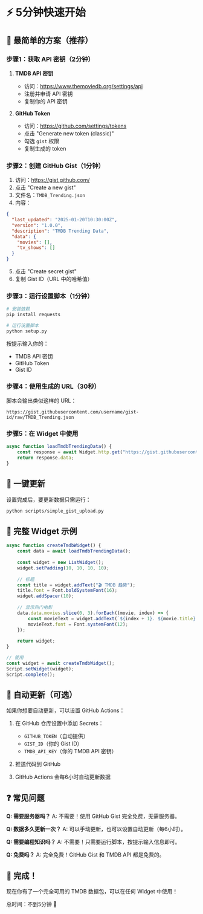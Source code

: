 # ⚡ 5分钟快速开始

## 🎯 最简单的方案（推荐）

### 步骤1：获取 API 密钥（2分钟）

1. **TMDB API 密钥**
   - 访问：https://www.themoviedb.org/settings/api
   - 注册并申请 API 密钥
   - 复制你的 API 密钥

2. **GitHub Token**
   - 访问：https://github.com/settings/tokens
   - 点击 "Generate new token (classic)"
   - 勾选 `gist` 权限
   - 复制生成的 token

### 步骤2：创建 GitHub Gist（1分钟）

1. 访问：https://gist.github.com/
2. 点击 "Create a new gist"
3. 文件名：`TMDB_Trending.json`
4. 内容：
```json
{
  "last_updated": "2025-01-20T10:30:00Z",
  "version": "1.0.0",
  "description": "TMDB Trending Data",
  "data": {
    "movies": [],
    "tv_shows": []
  }
}
```
5. 点击 "Create secret gist"
6. 复制 Gist ID（URL 中的哈希值）

### 步骤3：运行设置脚本（1分钟）

```bash
# 安装依赖
pip install requests

# 运行设置脚本
python setup.py
```

按提示输入你的：
- TMDB API 密钥
- GitHub Token
- Gist ID

### 步骤4：使用生成的 URL（30秒）

脚本会输出类似这样的 URL：
```
https://gist.githubusercontent.com/username/gist-id/raw/TMDB_Trending.json
```

### 步骤5：在 Widget 中使用

```javascript
async function loadTmdbTrendingData() {
    const response = await Widget.http.get("https://gist.githubusercontent.com/username/gist-id/raw/TMDB_Trending.json");
    return response.data;
}
```

## 🚀 一键更新

设置完成后，要更新数据只需运行：

```bash
python scripts/simple_gist_upload.py
```

## 📱 完整 Widget 示例

```javascript
async function createTmdbWidget() {
    const data = await loadTmdbTrendingData();
    
    const widget = new ListWidget();
    widget.setPadding(10, 10, 10, 10);
    
    // 标题
    const title = widget.addText("🎬 TMDB 趋势");
    title.font = Font.boldSystemFont(16);
    widget.addSpacer(10);
    
    // 显示热门电影
    data.data.movies.slice(0, 3).forEach((movie, index) => {
        const movieText = widget.addText(`${index + 1}. ${movie.title} (${movie.vote_average}/10)`);
        movieText.font = Font.systemFont(12);
    });
    
    return widget;
}

// 使用
const widget = await createTmdbWidget();
Script.setWidget(widget);
Script.complete();
```

## 🔄 自动更新（可选）

如果你想要自动更新，可以设置 GitHub Actions：

1. 在 GitHub 仓库设置中添加 Secrets：
   - `GITHUB_TOKEN`（自动提供）
   - `GIST_ID`（你的 Gist ID）
   - `TMDB_API_KEY`（你的 TMDB API 密钥）

2. 推送代码到 GitHub

3. GitHub Actions 会每6小时自动更新数据

## ❓ 常见问题

**Q: 需要服务器吗？**
A: 不需要！使用 GitHub Gist 完全免费，无需服务器。

**Q: 数据多久更新一次？**
A: 可以手动更新，也可以设置自动更新（每6小时）。

**Q: 需要编程知识吗？**
A: 不需要！只需要运行脚本，按提示输入信息即可。

**Q: 免费吗？**
A: 完全免费！GitHub Gist 和 TMDB API 都是免费的。

## 🎉 完成！

现在你有了一个完全可用的 TMDB 数据包，可以在任何 Widget 中使用！

总时间：不到5分钟 🚀